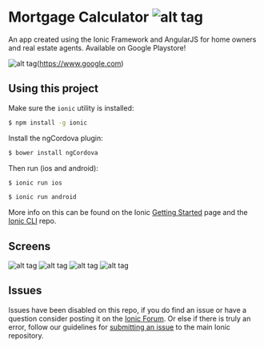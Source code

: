 Mortgage Calculator ![alt tag](https://github.com/gerardng/mortgageCalculator/blob/master/logo.png)
=====================

An app created using the Ionic Framework and AngularJS for home owners and real estate agents. Available on Google Playstore!

![alt tag](https://github.com/gerardng/mortgageCalculator/blob/master/google-store-btn.png)(https://www.google.com)


## Using this project

Make sure the `ionic` utility is installed:

```bash
$ npm install -g ionic
```

Install the ngCordova plugin:

```bash
$ bower install ngCordova
```


Then run (ios and android): 

```bash
$ ionic run ios
```

```bash
$ ionic run android
```

More info on this can be found on the Ionic [Getting Started](http://ionicframework.com/getting-started) page and the [Ionic CLI](https://github.com/driftyco/ionic-cli) repo.

## Screens
![alt tag](https://github.com/gerardng/mortgageCalculator/blob/master/calculator1.png)
![alt tag](https://github.com/gerardng/mortgageCalculator/blob/master/calculator2.png)
![alt tag](https://github.com/gerardng/mortgageCalculator/blob/master/calculator3.png)
![alt tag](https://github.com/gerardng/mortgageCalculator/blob/master/calculator4.png)

## Issues
Issues have been disabled on this repo, if you do find an issue or have a question consider posting it on the [Ionic Forum](http://forum.ionicframework.com/).  Or else if there is truly an error, follow our guidelines for [submitting an issue](http://ionicframework.com/submit-issue/) to the main Ionic repository.
